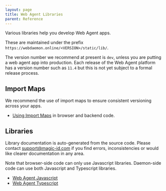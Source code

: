 ```yaml
---
layout: page
title: Web Agent Libraries
parent: Reference
---
```

Various libraries help you develop Web Agent apps.

These are maintained under the prefix `https://webdaemon.online/<VERSION>/static/lib/`.

The version number we recommend at present is `dev`, unless you are putting a web
agent app into production. Each release of the Web Agent platform has a version number
such as `11.4` but this is not yet subject to a formal release process.

## Import Maps
We recommend the use of import maps to ensure consistent versioning across your apps.

- [Using Import Maps](importmaps) in browser and backend code.

## Libraries
Library documentation is auto-generated from the source code. Please contact
[support@magic-id.com](mailto:support@magic-id.com) if you find errors, inconsistencies
or would like clearer documentation in any area.

Note that browser-side code can only use Javascript libraries. Daemon-side code can use
both Javascript and Typescript libraries.

- [Web Agent Javascript](https://webdaemon.online/dev/static/lib/docs/js/index.html)
- [Web Agent Typescript](https://webdaemon.online/dev/static/lib/docs/ts/index.html)
